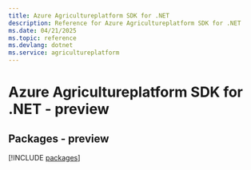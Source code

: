 ```yaml
---
title: Azure Agricultureplatform SDK for .NET
description: Reference for Azure Agricultureplatform SDK for .NET
ms.date: 04/21/2025
ms.topic: reference
ms.devlang: dotnet
ms.service: agricultureplatform
---
```

# Azure Agricultureplatform SDK for .NET - preview
## Packages - preview
[!INCLUDE [packages](agricultureplatform-index.md)]